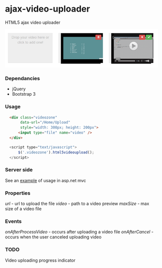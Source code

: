 # ajax-video-uploader
HTML5 ajax video uploader 

![Image](images/sample.png)

### Dependancies 
- jQuery
- Bootstrap 3

### Usage
```html
  <div class="videozone"
       data-url="/Home/Upload"
       style="width: 300px; height: 200px">
      <input type="file" name="video" />
  </div>
```

```javascript
  <script type="text/javascript">
      $('.videozone').html5videoupload();
  </script>
```

### Server side
See an [example](https://github.com/Ontropix/ajax-video-uploader/tree/master/server/asp.net%20mvc) of usage in asp.net mvc

### Properties
*url* - url to upload the file
*video* - path to a video preview
*maxSize* - max size of a video file

### Events
*onAfterProcessVideo* - occurs after uploading a video file
*onAfterCancel* - occurs when the user canceled uploading video

### TODO
Video uploading progress indicator


